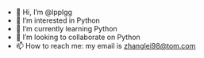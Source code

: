 - 👋 Hi, I’m @lpplgg
- 👀 I’m interested in Python
- 🌱 I’m currently learning Python
- 💞️ I’m looking to collaborate on Python
- 📫 How to reach me: my email is zhanglei98@tom.com

<!---
lpplgg/lpplgg is a ✨ special ✨ repository because its `README.md` (this file) appears on your GitHub profile.
You can click the Preview link to take a look at your changes.
--->
